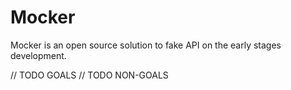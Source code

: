 # Mocker

Mocker is an open source solution to fake API on the early stages development.

// TODO GOALS
// TODO NON-GOALS